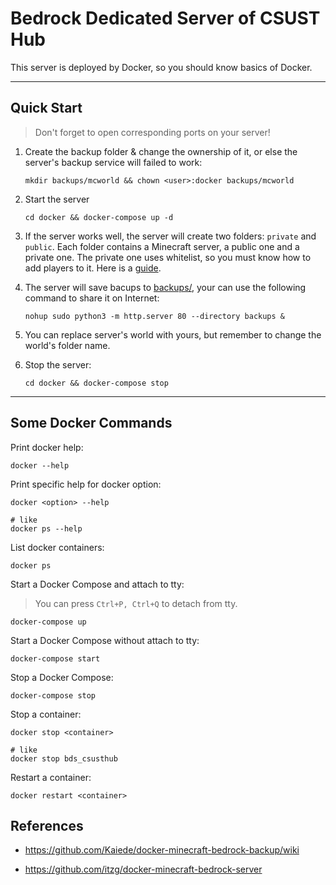 # Bedrock Dedicated Server of CSUST Hub

This server is deployed by Docker, so you should know basics of Docker.

___

## Quick Start

> Don't forget to open corresponding ports on your server!

1. Create the backup folder & change the ownership of it, or else the server's backup service will failed to work:

    ```shell
    mkdir backups/mcworld && chown <user>:docker backups/mcworld
    ```

2. Start the server

    ```shell
    cd docker && docker-compose up -d
    ```

3. If the server works well, the server will create two folders: `private` and `public`. Each folder contains a Minecraft server, a public one and a private one. The private one uses whitelist, so you must know how to add players to it. Here is a [guide](https://github.com/itzg/docker-minecraft-bedrock-server#whitelist).

4. The server will save bacups to [backups/](backups/), your can use the following command to share it on Internet:

    ```shell
    nohup sudo python3 -m http.server 80 --directory backups &
    ```

5. You can replace server's world with yours, but remember to change the world's folder name.

6. Stop the server:

    ```shell
    cd docker && docker-compose stop
    ```

___

## Some Docker Commands

Print docker help:

```shell
docker --help
```

Print specific help for docker option:

```shell
docker <option> --help

# like
docker ps --help
```

List docker containers:

```shell
docker ps
```

Start a Docker Compose and attach to tty:

> You can press `Ctrl+P, Ctrl+Q` to detach from tty.

```shell
docker-compose up
```

Start a Docker Compose without attach to tty:

```shell
docker-compose start
```

Stop a Docker Compose:

```shell
docker-compose stop
```

Stop a container:

```shell
docker stop <container>

# like
docker stop bds_csusthub
```

Restart a container:

```shell
docker restart <container>
```


## References

- <https://github.com/Kaiede/docker-minecraft-bedrock-backup/wiki>

- <https://github.com/itzg/docker-minecraft-bedrock-server>
